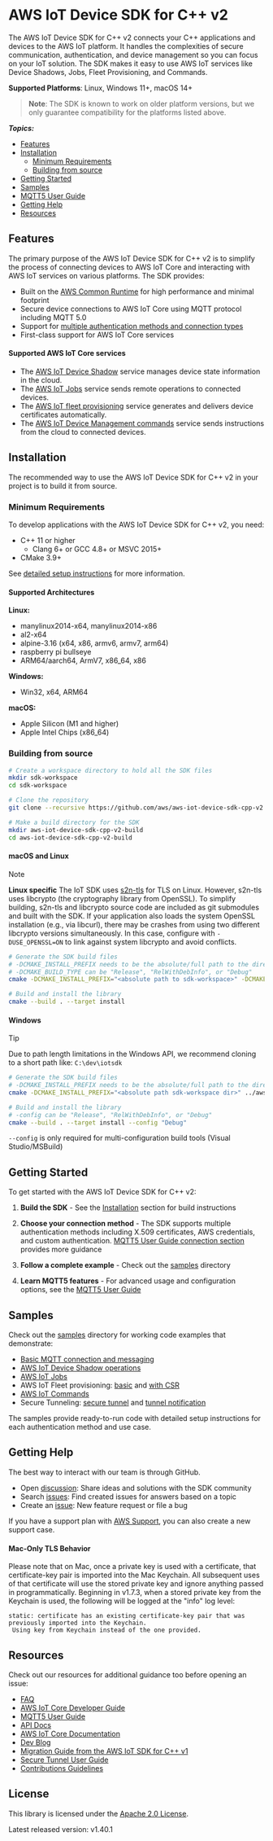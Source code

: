 # AWS IoT Device SDK for C++ v2

The AWS IoT Device SDK for C++ v2 connects your C++ applications and devices to the AWS IoT platform. It handles the complexities of secure communication, authentication, and device management so you can focus on your IoT solution. The SDK makes it easy to use AWS IoT services like Device Shadows, Jobs, Fleet Provisioning, and Commands.

**Supported Platforms**: Linux, Windows 11+, macOS 14+

> **Note**: The SDK is known to work on older platform versions, but we only guarantee compatibility for the platforms listed above.

*__Topics:__*
* [Features](#features)
* [Installation](#installation)
  * [Minimum Requirements](#minimum-requirements)
  * [Building from source](#building-from-source)
* [Getting Started](#getting-started)
* [Samples](samples)
* [MQTT5 User Guide](./documents/MQTT5_Userguide.md)
* [Getting Help](#getting-help)
* [Resources](#resources)

## Features

The primary purpose of the AWS IoT Device SDK for C++ v2 is to simplify the process of connecting devices to AWS IoT Core and interacting with AWS IoT services on various platforms. The SDK provides:

* Built on the [AWS Common Runtime](https://docs.aws.amazon.com/sdkref/latest/guide/common-runtime.html) for high performance and minimal footprint
* Secure device connections to AWS IoT Core using MQTT protocol including MQTT 5.0
* Support for [multiple authentication methods and connection types](./documents/MQTT5_Userguide.md#how-to-setup-mqtt5-builder-based-on-desired-connection-method)
* First-class support for AWS IoT Core services

#### Supported AWS IoT Core services

* The [AWS IoT Device Shadow](https://docs.aws.amazon.com/iot/latest/developerguide/iot-device-shadows.html) service manages device state information in the cloud.
* The [AWS IoT Jobs](https://docs.aws.amazon.com/iot/latest/developerguide/iot-jobs.html) service sends remote operations to connected devices.
* The [AWS IoT fleet provisioning](https://docs.aws.amazon.com/iot/latest/developerguide/provision-wo-cert.html) service generates and delivers device certificates automatically.
* The [AWS IoT Device Management commands](https://docs.aws.amazon.com/iot/latest/developerguide/iot-remote-command.html) service sends instructions from the cloud to connected devices.

## Installation

The recommended way to use the AWS IoT Device SDK for C++ v2 in your project is to build it from source.

### Minimum Requirements

To develop applications with the AWS IoT Device SDK for C++ v2, you need:

* C++ 11 or higher
  * Clang 6+ or GCC 4.8+ or MSVC 2015+
* CMake 3.9+

See [detailed setup instructions](./documents/PREREQUISITES.md) for more information.

#### Supported Architectures

**Linux:**
- manylinux2014-x64, manylinux2014-x86
- al2-x64
- alpine-3.16 (x64, x86, armv6, armv7, arm64)
- raspberry pi bullseye
- ARM64/aarch64, ArmV7, x86_64, x86

**Windows:**
- Win32, x64, ARM64

**macOS:**
- Apple Silicon (M1 and higher)
- Apple Intel Chips (x86_64)

### Building from source

```bash
# Create a workspace directory to hold all the SDK files
mkdir sdk-workspace
cd sdk-workspace

# Clone the repository
git clone --recursive https://github.com/aws/aws-iot-device-sdk-cpp-v2.git

# Make a build directory for the SDK
mkdir aws-iot-device-sdk-cpp-v2-build
cd aws-iot-device-sdk-cpp-v2-build
```

#### macOS and Linux

> [!NOTE]
> **Linux specific**
> The IoT SDK uses [s2n-tls](https://github.com/aws/s2n-tls) for TLS on Linux. However, s2n-tls uses libcrypto (the cryptography library from OpenSSL). To simplify building, s2n-tls and libcrypto source code are included as git submodules and built with the SDK. If your application also loads the system OpenSSL installation (e.g., via libcurl), there may be crashes from using two different libcrypto versions simultaneously. In this case, configure with `-DUSE_OPENSSL=ON` to link against system libcrypto and avoid conflicts.

```bash
# Generate the SDK build files
# -DCMAKE_INSTALL_PREFIX needs to be the absolute/full path to the directory
# -DCMAKE_BUILD_TYPE can be "Release", "RelWithDebInfo", or "Debug"
cmake -DCMAKE_INSTALL_PREFIX="<absolute path to sdk-workspace>" -DCMAKE_BUILD_TYPE="Debug" ../aws-iot-device-sdk-cpp-v2

# Build and install the library
cmake --build . --target install
```

#### Windows

> [!TIP]
> Due to path length limitations in the Windows API, we recommend cloning to a short path like: `C:\dev\iotsdk`

```bash
# Generate the SDK build files
# -DCMAKE_INSTALL_PREFIX needs to be the absolute/full path to the directory
cmake -DCMAKE_INSTALL_PREFIX="<absolute path sdk-workspace dir>" ../aws-iot-device-sdk-cpp-v2

# Build and install the library
# -config can be "Release", "RelWithDebInfo", or "Debug"
cmake --build . --target install --config "Debug"
```

`--config` is only required for multi-configuration build tools (Visual Studio/MSBuild)

## Getting Started

To get started with the AWS IoT Device SDK for C++ v2:

1. **Build the SDK** - See the [Installation](#installation) section for build instructions

2. **Choose your connection method** - The SDK supports multiple authentication methods including X.509 certificates, AWS credentials, and custom authentication. [MQTT5 User Guide connection section](./documents/MQTT5_Userguide.md#connecting-to-aws-iot-core) provides more guidance

3. **Follow a complete example** - Check out the [samples](samples) directory

4. **Learn MQTT5 features** - For advanced usage and configuration options, see the [MQTT5 User Guide](./documents/MQTT5_Userguide.md)

## Samples

Check out the [samples](samples) directory for working code examples that demonstrate:
- [Basic MQTT connection and messaging](./samples/mqtt5/mqtt5_pubsub/README.md)
- [AWS IoT Device Shadow operations](./samples/shadow/shadow-sandbox/README.md)
- [AWS IoT Jobs](./samples/jobs/jobs-sandbox/README.md)
- AWS IoT Fleet provisioning: [basic](./samples/fleet_provisioning/provision-basic/README.md) and [with CSR](./samples/fleet_provisioning/provision-csr/README.md)
- [AWS IoT Commands](./samples/commands/commands-sandbox/README.md)
- Secure Tunneling: [secure tunnel](./samples/secure_tunneling/secure_tunnel/README.md) and [tunnel notification](./samples/secure_tunneling/tunnel_notification/README.md)

The samples provide ready-to-run code with detailed setup instructions for each authentication method and use case.

## Getting Help

The best way to interact with our team is through GitHub.
* Open [discussion](https://github.com/aws/aws-iot-device-sdk-cpp-v2/discussions): Share ideas and solutions with the SDK community
* Search [issues](https://github.com/aws/aws-iot-device-sdk-cpp-v2/issues): Find created issues for answers based on a topic
* Create an [issue](https://github.com/aws/aws-iot-device-sdk-cpp-v2/issues/new/choose): New feature request or file a bug

If you have a support plan with [AWS Support](https://aws.amazon.com/premiumsupport/), you can also create a new support case.

#### Mac-Only TLS Behavior

Please note that on Mac, once a private key is used with a certificate, that certificate-key pair is imported into the Mac Keychain.  All subsequent uses of that certificate will use the stored private key and ignore anything passed in programmatically.  Beginning in v1.7.3, when a stored private key from the Keychain is used, the following will be logged at the "info" log level:

```
static: certificate has an existing certificate-key pair that was previously imported into the Keychain.
 Using key from Keychain instead of the one provided.
```

## Resources

Check out our resources for additional guidance too before opening an issue:

* [FAQ](./documents/FAQ.md)
* [AWS IoT Core Developer Guide](https://docs.aws.amazon.com/iot/latest/developerguide/what-is-aws-iot.html)
* [MQTT5 User Guide](./documents/MQTT5_Userguide.md)
* [API Docs](https://aws.github.io/aws-iot-device-sdk-cpp-v2/)
* [AWS IoT Core Documentation](https://docs.aws.amazon.com/iot/)
* [Dev Blog](https://aws.amazon.com/blogs/iot/category/internet-of-things/)
* [Migration Guide from the AWS IoT SDK for C++ v1](./documents/MIGRATION_GUIDE.md)
* [Secure Tunnel User Guide](./documents/Secure_Tunnel_Userguide.md)
* [Contributions Guidelines](./documents/CONTRIBUTING.md)

## License

This library is licensed under the [Apache 2.0 License](./documents/LICENSE).

Latest released version: v1.40.1
